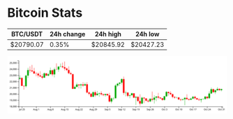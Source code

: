 # Bitcoin Stats

BTC/USDT|24h change|24h high|24h low|
|---|---|---|---|
|$20790.07|0.35%|$20845.92|$20427.23|

<img src="./chart.svg">
